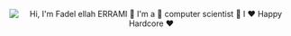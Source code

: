 <p align="center">
  <img src="https://github.com/matyo91/matyo91/raw/main/assets/github.gif" alt="Hi, I'm Fadel ellah ERRAMI 👋 I'm a 🚀 computer scientist 🚀 I ❤️ Happy Hardcore ❤️">
</p>


